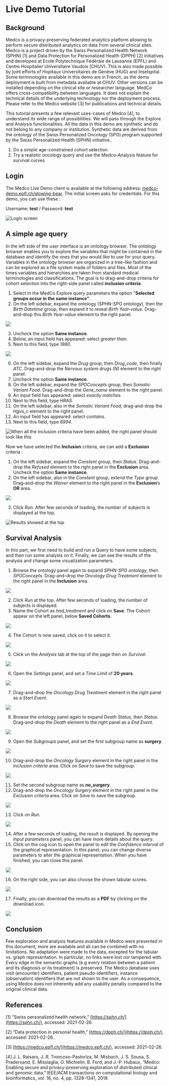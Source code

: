 # Live Demo Tutorial

## Background

Medco is a privacy-preserving federated analytics platform allowing to perform secure distributed analytics on data from several clinical sites. Medco is a project driven by the Swiss Personalized Health Network \(SPHN\) \[1\] and Data Protection for Personalized Health \(DPPH\) \[2\] initiatives and developed at Ecole Polytechnique Fédérale de Lausanne \(EPFL\) and Centre Hospitalier Universitaire Vaudois \(CHUV\). This is also made possible by joint efforts of Hopitaux Universitaires de Genève \(HUG\) and Inselspital. Some terminologies available in this demo are in French, as the demo deployment is built from metadata available at CHUV. Other versions can be installed depending on the clinical site or researcher language. MedCo offers cross-compatibility between languages. It does not explain the technical details of the underlying technology nor the deployment process. Please refer to the Medco website \[3\] for publications and technical details.

This tutorial presents a few relevant uses-cases of Medco \[4\], to understand its wide range of possibilities. We will pass through the Explore and Analysis functionalities. All the data in this demo are synthetic and do not belong to any company or institution. Synthetic data are derived from the ontology of the Swiss Personalized Oncology \(SPO\) program supported by the Swiss Personalized Health \(SPHN\) initiative.

1. Do a simple age-constrained cohort selection
2. Try a realistic oncology query and use the Medco-Analysis feature for survival curves

## Login

The Medco Live Demo client is available at the following address: [medco-demo.epfl.ch/glowing-bear](https://medco-demo.epfl.ch/glowing-bear). The initial screen asks for credentials. For this demo, you can use these :

Username: **test** / Password: **test**

![Login screen](../.gitbook/assets/login.png)

## A simple age query

In the left side of the user interface is an ontology browser. The ontology browser enables you to explore the variables that might be contained in the database and identify the ones that you would like to use for your query. Variables in the ontology browser are organized in a tree-like fashion and can be explored as a file system made of folders and files. Most of the times variables and hierarchies are taken from standard medical terminologies and classifications. The goal is to drag-and-drop criteria for cohort selection into the right-side panel called **inclusion criteria**.

1. Select in the MedCo Explore query parameters the option "**Selected groups occur in the same instance"**.  
2. On the left sidebar, expand the ontology \(SPHN-SPO ontology\), then the _Birth Datetime_ group, then expand it to reveal _Birth Year-value_. Drag-and-drop this _Birth Year-value_ element to the right panel.

![](../.gitbook/assets/step12.png)

3. Uncheck the option **Same instance**.  
4. Below, an input field has appeared: select _greater than_.  
5. Next to this field, type _1980_.

![](../.gitbook/assets/step345.png)

6. On the left sidebar, expand the _Drug_ group, then _Drug\_code_, then finally _ATC_. Drag-and-drop the _Nervous system drugs \(N\)_ element to the right panel.  
7. Uncheck the option **Same instance**.  
8. On the left sidebar, expand the _SPOConcepts_ group, then _Somatic Variant Food_. Drag-and-drop the _Gene\_name_ element to the right panel.  
9. An input field has appeared: select _exactly matches._  
10. Next to this field, type _HRAS_.  
11. On the left sidebar, also in the _Somatic Variant Food_, drag-and-drop the _Hgvs\_c_ element to the right panel.  
12. An input field has appeared: select _contains_.  
13. Next to this field, type _6994_.

![When all the Inclusion criteria have been added, the right panel should look like this](../.gitbook/assets/inclusion_finished.png)

Now we have selected the **Inclusion** criteria, we can add a **Exclusion** criteria :

1. On the left sidebar, expand the _Constent_ group, then _Status_. Drag-and-drop the _Refused_ element to the right panel in the **Exclusion** area. Uncheck the option **Same instance**.  
2. On the left sidebar, also in the _Constent_ group, extend the _Type_ group. Drag-and-drop the _Waiver_ element to the right panel in the **Exclusion**’s **OR** area.

![](../.gitbook/assets/exclusion_step2.png)

3. Click _Run_. After few seconds of loading, the number of subjects is displayed at the top.

![Results showed at the top](../.gitbook/assets/afterrun.png)

## Survival Analysis

In this part, we first need to build and run a Query to have some subjects, and then run some analysis on it. Finally, we can see the results of the analysis and change some visualization parameters.

1. Browse the ontology panel again to expand _SPHN-SPO ontology_, then _SPOConcepts_. Drag-and-drop the _Oncology Drug Treatment_ element to the right panel in the **Inclusion** area.

![](../.gitbook/assets/analysis_step1.png)

2. Click _Run_ at the top. After few seconds of loading, the number of subjects is displayed.  
3. Name the Cohort as _had\_treatment_ and click on **Save**. The Cohort appear on the left panel, below **Saved Cohorts**.

![](../.gitbook/assets/analysis_step3.png)

4. The Cohort is now saved, click on it to select it.

![](../.gitbook/assets/analysis_step4.png)

5. Click on the _Analysis_ tab at the top of the page then on _Survival_.

![](../.gitbook/assets/analysis_step5.png)

6. Open the _Settings_ panel, and set a _Time Limit_ of **20 years**.

![](../.gitbook/assets/analysis_step6.png)

7. Drag-and-drop the _Oncology Drug Treatment_ element in the right panel as a _Start Event_.

![](../.gitbook/assets/analysis_step7.png)

8. Browse the ontology panel again to expand _Death Status_, then _Status_. Drag-and-drop the _Death_ element to the right panel as a _End Event_.

![](../.gitbook/assets/analysis_step8.png)

9. Open the _Subgroups_ panel, and set the first subgroup name as **surgery**.

![](../.gitbook/assets/analysis_step9.png)

10. Drag-and-drop the _Oncology Surgery_ element in the right panel in the _Inclusion criteria_ area. Click on _Save_ to save the subgroup.

![](../.gitbook/assets/analysis_step10.png)

11. Set the second subgroup name as **no\_surgery**.  
12. Drag-and-drop the _Oncology Surgery_ element in the right panel in the _Exclusion criteria_ area. Click on _Save_ to save the subgroup.

![](../.gitbook/assets/analysis_step12.png)

13. Click on _Run_.

![](../.gitbook/assets/analysis_step13.png)

14. After a few seconds of loading, the result is displayed. By opening the _Input parameters_ panel, you can have more details about the query.  
15. Click on the cog icon to open the panel to edit the _Confidence interval_ of the graphical representation. In this panel, you can change diverse parameters to alter the graphical representation. When you have finished, you can close this panel.

![](../.gitbook/assets/analysis_step15.png)

16. On the right side, you can also choose the shown tabular scores.

![](../.gitbook/assets/analysis_step16.png)

17. Finally, you can download the results as a **PDF** by clicking on the download icon.

![](../.gitbook/assets/analysis_step17.png)

## Conclusion

Few exploration and analysis features available in Medco were presented in this document, more are available and all can be combined with no limitations. No adaptation were made to the data, excepted for the tabular vs. graph representation. In particular, no links were lost nor tampered with. Every edge in the semantic graphs \(e.g every relation between a patient and its diagnosis or its treatment\) is preserved. The Medco database uses visit \(encounter\) identifiers, patient pseudo-identifiers, instance \(observation\) identifiers that are not shown to the user. As a consequence, using Medco does not inherently add any usability penalty compared to the original clinical data.

## References

\[1\] “Swiss personalized health network,” [https://sphn.ch/](https://sphn.ch/), accessed: 2021-02-26.

\[2\] “Data protection in personal health,” [https://dpph.ch/](https://dpph.ch/), accessed: 2021-02-26.

\[3\] [https://medco.epfl.ch/](https://medco.epfl.ch/), accessed: 2021-02-26.

\[4\] J. L. Raisaro, J. R. Troncoso-Pastoriza, M. Misbach, J. S. Sousa, S. Pradervand, E. Missiaglia, O. Michielin, B. Ford, and J.-P. Hubaux, “Medco: Enabling secure and privacy-preserving exploration of distributed clinical and genomic data,” IEEE/ACM transactions on computational biology and bioinformatics, vol. 16, no. 4, pp. 1328–1341, 2018.

